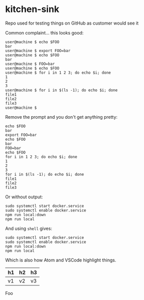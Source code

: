 # kitchen-sink
Repo used for testing things on GitHub as customer would see it

Common complaint... this looks good:

```console
user@machine $ echo $FOO
bar
user@machine $ export FOO=bar
user@machine $ echo $FOO
bar
user@machine $ FOO=bar
user@machine $ echo $FOO
user@machine $ for i in 1 2 3; do echo $i; done
1
2
3
user@machine $ for i in $(ls -1); do echo $i; done
file1
file2
file3
user@machine $
```

Remove the prompt and you don't get anything pretty:

```console
echo $FOO
bar
export FOO=bar
echo $FOO
bar
FOO=bar
echo $FOO
for i in 1 2 3; do echo $i; done
1
2
3
for i in $(ls -1); do echo $i; done
file1
file2
file3
```

Or without output:

```console
sudo systemctl start docker.service
sudo systemctl enable docker.service
npm run local:down
npm run local
```

And using `shell` gives:

```shell
sudo systemctl start docker.service
sudo systemctl enable docker.service
npm run local:down
npm run local
```

Which is also how Atom and VSCode highlight things.


| h1 | h2 | h3 |
|----|----|----|
| v1 | v2 | v3 |

Foo
